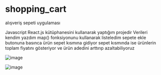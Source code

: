 # shopping_cart
alışveriş sepeti uygulaması

Javascript React.js kütüphanesini kullanarak yaptığım projedir
Verileri kendim yazdım
map() fonksiyonunu kullanarak listeledim
sepete ekle butonuna basınca ürün sepet kısmına gidiyor
sepet kısmında ise ürünlerin toplam fiyatını gösteriyor ve ürün adedini arttırıp azaltabiliyoruz

![image](https://user-images.githubusercontent.com/110103127/192509505-4a372046-9ecc-4e2c-90ea-e1a6db8cb98f.png)

![image](https://user-images.githubusercontent.com/110103127/192509572-128e2702-56d6-47fc-9ec7-a65fef7518ff.png)
